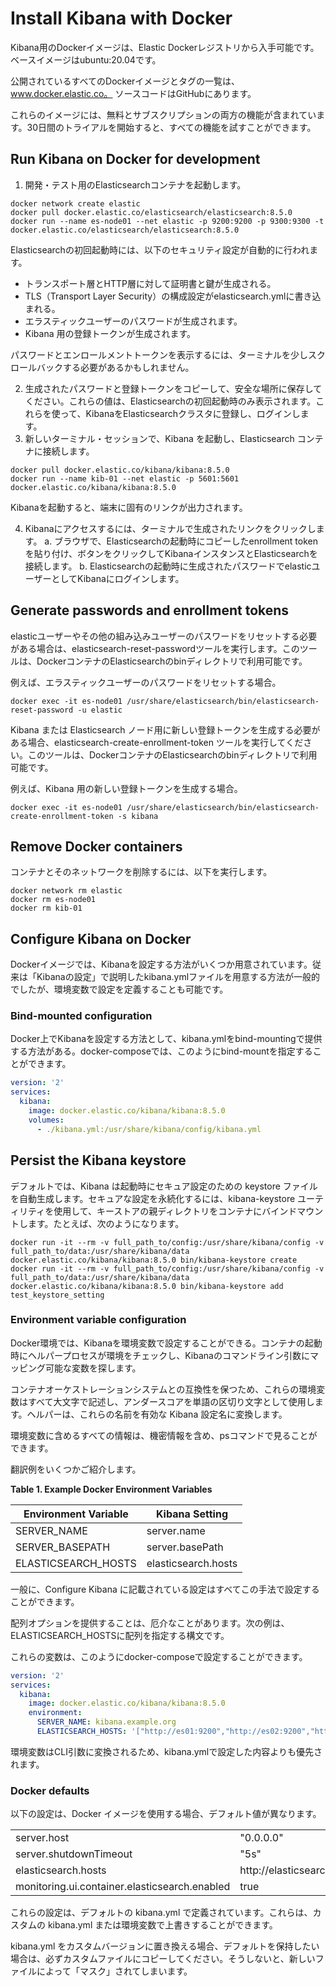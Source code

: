 # Install Kibana with Docker
Kibana用のDockerイメージは、Elastic Dockerレジストリから入手可能です。ベースイメージはubuntu:20.04です。

公開されているすべてのDockerイメージとタグの一覧は、www.docker.elastic.co。 ソースコードはGitHubにあります。

これらのイメージには、無料とサブスクリプションの両方の機能が含まれています。30日間のトライアルを開始すると、すべての機能を試すことができます。


## Run Kibana on Docker for development
1. 開発・テスト用のElasticsearchコンテナを起動します。

```
docker network create elastic
docker pull docker.elastic.co/elasticsearch/elasticsearch:8.5.0
docker run --name es-node01 --net elastic -p 9200:9200 -p 9300:9300 -t docker.elastic.co/elasticsearch/elasticsearch:8.5.0
```

Elasticsearchの初回起動時には、以下のセキュリティ設定が自動的に行われます。

- トランスポート層とHTTP層に対して証明書と鍵が生成される。
- TLS（Transport Layer Security）の構成設定がelasticsearch.ymlに書き込まれる。
- エラスティックユーザーのパスワードが生成されます。
- Kibana 用の登録トークンが生成されます。

パスワードとエンロールメントトークンを表示するには、ターミナルを少しスクロールバックする必要があるかもしれません。

2. 生成されたパスワードと登録トークンをコピーして、安全な場所に保存してください。これらの値は、Elasticsearchの初回起動時のみ表示されます。これらを使って、KibanaをElasticsearchクラスタに登録し、ログインします。
3. 新しいターミナル・セッションで、Kibana を起動し、Elasticsearch コンテナに接続します。

```
docker pull docker.elastic.co/kibana/kibana:8.5.0
docker run --name kib-01 --net elastic -p 5601:5601 docker.elastic.co/kibana/kibana:8.5.0
```

Kibanaを起動すると、端末に固有のリンクが出力されます。

4. Kibanaにアクセスするには、ターミナルで生成されたリンクをクリックします。
  a. ブラウザで、Elasticsearchの起動時にコピーしたenrollment tokenを貼り付け、ボタンをクリックしてKibanaインスタンスとElasticsearchを接続します。
  b. Elasticsearchの起動時に生成されたパスワードでelasticユーザーとしてKibanaにログインします。

## Generate passwords and enrollment tokens
elasticユーザーやその他の組み込みユーザーのパスワードをリセットする必要がある場合は、elasticsearch-reset-passwordツールを実行します。このツールは、DockerコンテナのElasticsearchのbinディレクトリで利用可能です。

例えば、エラスティックユーザーのパスワードをリセットする場合。

```
docker exec -it es-node01 /usr/share/elasticsearch/bin/elasticsearch-reset-password -u elastic
```

Kibana または Elasticsearch ノード用に新しい登録トークンを生成する必要がある場合、elasticsearch-create-enrollment-token ツールを実行してください。このツールは、DockerコンテナのElasticsearchのbinディレクトリで利用可能です。

例えば、Kibana 用の新しい登録トークンを生成する場合。

```
docker exec -it es-node01 /usr/share/elasticsearch/bin/elasticsearch-create-enrollment-token -s kibana
```

## Remove Docker containers
コンテナとそのネットワークを削除するには、以下を実行します。

```
docker network rm elastic
docker rm es-node01
docker rm kib-01
```

## Configure Kibana on Docker
Dockerイメージでは、Kibanaを設定する方法がいくつか用意されています。従来は「Kibanaの設定」で説明したkibana.ymlファイルを用意する方法が一般的でしたが、環境変数で設定を定義することも可能です。

### Bind-mounted configuration
Docker上でKibanaを設定する方法として、kibana.ymlをbind-mountingで提供する方法がある。docker-composeでは、このようにbind-mountを指定することができます。

```yml
version: '2'
services:
  kibana:
    image: docker.elastic.co/kibana/kibana:8.5.0
    volumes:
      - ./kibana.yml:/usr/share/kibana/config/kibana.yml
```

## Persist the Kibana keystore
デフォルトでは、Kibana は起動時にセキュア設定のための keystore ファイルを自動生成します。セキュアな設定を永続化するには、kibana-keystore ユーティリティを使用して、キーストアの親ディレクトリをコンテナにバインドマウントします。たとえば、次のようになります。

```
docker run -it --rm -v full_path_to/config:/usr/share/kibana/config -v full_path_to/data:/usr/share/kibana/data docker.elastic.co/kibana/kibana:8.5.0 bin/kibana-keystore create
docker run -it --rm -v full_path_to/config:/usr/share/kibana/config -v full_path_to/data:/usr/share/kibana/data docker.elastic.co/kibana/kibana:8.5.0 bin/kibana-keystore add test_keystore_setting
```

### Environment variable configuration
Docker環境では、Kibanaを環境変数で設定することができる。コンテナの起動時にヘルパープロセスが環境をチェックし、Kibanaのコマンドライン引数にマッピング可能な変数を探します。

コンテナオーケストレーションシステムとの互換性を保つため、これらの環境変数はすべて大文字で記述し、アンダースコアを単語の区切り文字として使用します。ヘルパーは、これらの名前を有効な Kibana 設定名に変換します。

環境変数に含めるすべての情報は、機密情報を含め、psコマンドで見ることができます。

翻訳例をいくつかご紹介します。

**Table 1. Example Docker Environment Variables**

| Environment Variable | Kibana Setting |
|-|-|
| SERVER_NAME | server.name |
| SERVER_BASEPATH | server.basePath |
| ELASTICSEARCH_HOSTS | elasticsearch.hosts |

一般に、Configure Kibana に記載されている設定はすべてこの手法で設定することができます。

配列オプションを提供することは、厄介なことがあります。次の例は、ELASTICSEARCH_HOSTSに配列を指定する構文です。

これらの変数は、このようにdocker-composeで設定することができます。

```yml
version: '2'
services:
  kibana:
    image: docker.elastic.co/kibana/kibana:8.5.0
    environment:
      SERVER_NAME: kibana.example.org
      ELASTICSEARCH_HOSTS: '["http://es01:9200","http://es02:9200","http://es03:9200"]'
```

環境変数はCLI引数に変換されるため、kibana.ymlで設定した内容よりも優先されます。

### Docker defaults
以下の設定は、Docker イメージを使用する場合、デフォルト値が異なります。

|||
|-|-|
| server.host | "0.0.0.0" |
| server.shutdownTimeout | "5s" |
| elasticsearch.hosts | http://elasticsearch:9200 |
| monitoring.ui.container.elasticsearch.enabled | true |

これらの設定は、デフォルトの kibana.yml で定義されています。これらは、カスタムの kibana.yml または環境変数で上書きすることができます。

kibana.yml をカスタムバージョンに置き換える場合、デフォルトを保持したい場合は、必ずカスタムファイルにコピーしてください。そうしないと、新しいファイルによって「マスク」されてしまいます。
